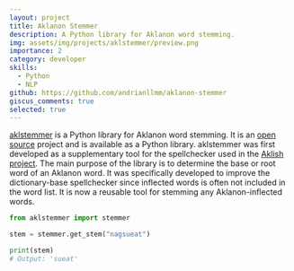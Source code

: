 ```yaml
---
layout: project
title: Aklanon Stemmer
description: A Python library for Aklanon word stemming.
img: assets/img/projects/aklstemmer/preview.png
importance: 2
category: developer
skills:
  - Python
  - NLP
github: https://github.com/andrianllmm/aklanon-stemmer
giscus_comments: true
selected: true
---
```


[aklstemmer](https://github.com/andrianllmm/aklanon-stemmer) is a Python library for Aklanon word stemming. It is an [open source](https://github.com/andrianllmm/aklanon-stemmer) project and is available as a Python library. aklstemmer was first developed as a supplementary tool for the spellchecker used in the [Aklish project](/projects/aklish). The main purpose of the library is to determine the base or root word of an Aklanon word. It was specifically developed to improve the dictionary-base spellchecker since inflected words is often not included in the word list. It is now a reusable tool for stemming any Aklanon-inflected words.

```python
from aklstemmer import stemmer

stem = stemmer.get_stem("nagsueat")

print(stem)
# Output: 'sueat'

```